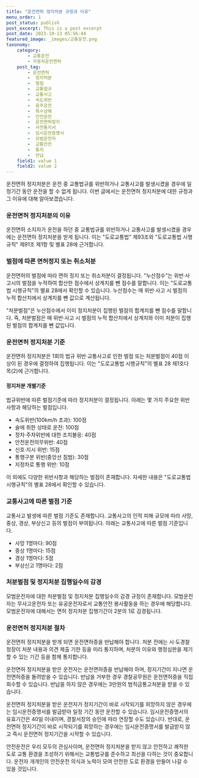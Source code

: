 ```yaml
---
title: "운전면허 정지처분 규정과 이유"
menu_order: 1
post_status: publish
post_excerpt: This is a post excerpt
post_date: 2023-10-13 05:56:44
featured_image: _images/교통운전.png
taxonomy:
    category:
        - 교통운전
        - 자동차운전면허
    post_tag:
        - 운전면허
        -  정지처분
        -  벌점
        -  교통법규
        -  교통사고
        -  속도위반
        -  음주운전
        -  특수상해
        -  안전운전
        -  운전면허정지
        -  사전통지서
        -  임시운전증명서
        -  모범운전자
        -  교통안전
        -  통지
        -  반납
    field1: value 1
    field2: value 2
---
```



운전면허 정지처분은 운전 중 교통법규를 위반하거나 교통사고를 발생시켰을 경우에 일정기간 동안 운전을 할 수 없게 됩니다. 이번 글에서는 운전면허 정지처분에 대한 규정과 그 이유에 대해 알아보겠습니다.

### 운전면허 정지처분의 이유

운전면허 소지자가 운전을 하던 중 교통법규를 위반하거나 교통사고를 발생시켰을 경우에는 운전면허 정지처분을 받게 됩니다. 이는 "도로교통법" 제93조와 "도로교통법 시행규칙" 제91조 제1항 및 별표 28에 근거합니다.

### 벌점에 따른 면허정지 또는 취소처분

운전면허의 벌점에 따라 면허 정지 또는 취소처분이 결정됩니다. "누산점수"는 위반·사고시의 벌점을 누적하여 합산한 점수에서 상계치를 뺀 점수를 말합니다. 이는 "도로교통법 시행규칙"의 별표 28에서 확인할 수 있습니다. 누산점수는 매 위반·사고 시 벌점의 누적 합산치에서 상계치를 뺀 값으로 계산됩니다.

"처분벌점"은 누산점수에서 이미 정지처분이 집행된 벌점의 합계치를 뺀 점수를 말합니다. 즉, 처분벌점은 매 위반·사고 시 벌점의 누적 합산치에서 상계치와 이미 처분이 집행된 벌점의 합계치를 뺀 값입니다.

### 운전면허 정지처분 기준

운전면허 정지처분은 1회의 법규 위반·교통사고로 인한 벌점 또는 처분벌점이 40점 이상이 된 경우에 결정하여 집행됩니다. 이는 "도로교통법 시행규칙"의 별표 28 제1호다목(2)에 근거합니다.

#### 정지처분 개별기준

법규위반에 따른 벌점기준에 따라 정지처분이 결정됩니다. 아래는 몇 가지 주요한 위반사항과 해당하는 벌점입니다.

- 속도위반(100km/h 초과): 100점
- 술에 취한 상태로 운전: 100점
- 정차·주차위반에 대한 조치불응: 40점
- 안전운전의무위반: 40점
- 신호·지시 위반: 15점
- 통행구분 위반(중앙선 침범): 30점
- 지정차로 통행 위반: 10점

이 외에도 다양한 위반사항과 해당하는 벌점이 존재합니다. 자세한 내용은 "도로교통법 시행규칙"의 별표 28에서 확인할 수 있습니다.

### 교통사고에 따른 벌점 기준

교통사고 발생에 따른 벌점 기준도 존재합니다. 교통사고의 인적 피해 규모에 따라 사망, 중상, 경상, 부상신고 등의 벌점이 부여됩니다. 아래는 교통사고에 따른 벌점 기준입니다.

- 사망 1명마다: 90점
- 중상 1명마다: 15점
- 경상 1명마다: 5점
- 부상신고 1명마다: 2점

### 처분벌점 및 정지처분 집행일수의 감경

모범운전자에 대한 처분벌점 및 정지처분 집행일수의 감경 규정이 존재합니다. 모범운전자는 무사고운전자 또는 유공운전자로서 교통안전 봉사활동을 하는 경우에 해당합니다. 모범운전자에 대해서는 면허 정지처분 집행기간이 2분의 1로 감경됩니다.

### 운전면허 정지처분 절차

운전면허 정지처분을 받게 되면 운전면허증을 반납해야 합니다. 처분 전에는 시·도경찰청장이 처분 내용과 의견 제출 기한 등을 미리 통지하며, 처분의 이유와 행정심판을 제기할 수 있는 기간 등을 함께 통지합니다.

운전면허 정지처분을 받은 운전자는 운전면허증을 반납해야 하며, 정지기간이 지나면 운전면허증을 돌려받을 수 있습니다. 반납을 거부한 경우 경찰공무원은 운전면허증을 직접 회수할 수 있습니다. 반납을 하지 않은 경우에는 3만원의 범칙금통고처분을 받을 수 있습니다.

운전면허 정지처분을 받은 운전자가 정지기간이 바로 시작되기를 희망하지 않은 경우에는 임시운전증명서를 발급받아 일정 기간 동안 운전할 수 있습니다. 임시운전증명서의 유효기간은 40일 이내이며, 경찰서장의 승인에 따라 연장할 수도 있습니다. 반대로, 운전면허 정지기간이 바로 시작되기를 희망하는 경우에는 임시운전증명서를 발급받지 않고 즉시 운전면허 정지기간을 시작할 수 있습니다.

안전운전은 우리 모두의 관심사이며, 운전면허 정지처분을 받지 않고 안전하고 쾌적한 도로 교통 환경을 조성하기 위해서는 교통법규를 준수하고 최선을 다하는 것이 중요합니다. 운전자 개개인의 안전운전 의식과 노력이 모여 안전한 도로 환경을 만들어 나갈 수 있을 것입니다.

